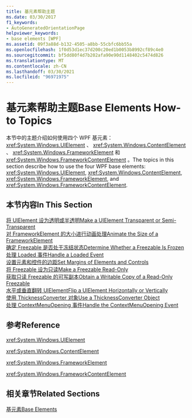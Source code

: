 ```yaml
---
title: 基元素帮助主题
ms.date: 03/30/2017
f1_keywords:
- AutoGeneratedOrientationPage
helpviewer_keywords:
- base elements [WPF]
ms.assetid: 09f3a88d-b132-4505-a8bb-55cbfc6bb55a
ms.openlocfilehash: 1f0d53d1ec37d200c20ed1b0053b8992cf89c4e0
ms.sourcegitcommit: bf5dd80f4d7b202afa90e90d1148402c5474d826
ms.translationtype: MT
ms.contentlocale: zh-CN
ms.lasthandoff: 03/30/2021
ms.locfileid: "96971975"
---
```

# <a name="base-elements-how-to-topics"></a><span data-ttu-id="6fcea-102">基元素帮助主题</span><span class="sxs-lookup"><span data-stu-id="6fcea-102">Base Elements How-to Topics</span></span>
<span data-ttu-id="6fcea-103">本节中的主题介绍如何使用四个 WPF 基元素： <xref:System.Windows.UIElement> 、 <xref:System.Windows.ContentElement> 、 <xref:System.Windows.FrameworkElement> 和 <xref:System.Windows.FrameworkContentElement> 。</span><span class="sxs-lookup"><span data-stu-id="6fcea-103">The topics in this section describe how to use the four WPF base elements: <xref:System.Windows.UIElement>, <xref:System.Windows.ContentElement>, <xref:System.Windows.FrameworkElement>, and <xref:System.Windows.FrameworkContentElement>.</span></span>  
  
## <a name="in-this-section"></a><span data-ttu-id="6fcea-104">本节内容</span><span class="sxs-lookup"><span data-stu-id="6fcea-104">In This Section</span></span>  
 [<span data-ttu-id="6fcea-105">将 UIElement 设为透明或半透明</span><span class="sxs-lookup"><span data-stu-id="6fcea-105">Make a UIElement Transparent or Semi-Transparent</span></span>](how-to-make-a-uielement-transparent-or-semi-transparent.md)  
 [<span data-ttu-id="6fcea-106">对 FrameworkElement 的大小进行动画处理</span><span class="sxs-lookup"><span data-stu-id="6fcea-106">Animate the Size of a FrameworkElement</span></span>](how-to-animate-the-size-of-a-frameworkelement.md)  
 [<span data-ttu-id="6fcea-107">确定 Freezable 是否处于冻结状态</span><span class="sxs-lookup"><span data-stu-id="6fcea-107">Determine Whether a Freezable Is Frozen</span></span>](how-to-determine-whether-a-freezable-is-frozen.md)  
 [<span data-ttu-id="6fcea-108">处理 Loaded 事件</span><span class="sxs-lookup"><span data-stu-id="6fcea-108">Handle a Loaded Event</span></span>](how-to-handle-a-loaded-event.md)  
 [<span data-ttu-id="6fcea-109">设置元素和控件的边距</span><span class="sxs-lookup"><span data-stu-id="6fcea-109">Set Margins of Elements and Controls</span></span>](how-to-set-margins-of-elements-and-controls.md)  
 [<span data-ttu-id="6fcea-110">将 Freezable 设为只读</span><span class="sxs-lookup"><span data-stu-id="6fcea-110">Make a Freezable Read-Only</span></span>](how-to-make-a-freezable-read-only.md)  
 [<span data-ttu-id="6fcea-111">获取只读 Freezable 的可写副本</span><span class="sxs-lookup"><span data-stu-id="6fcea-111">Obtain a Writable Copy of a Read-Only Freezable</span></span>](how-to-obtain-a-writable-copy-of-a-read-only-freezable.md)  
 [<span data-ttu-id="6fcea-112">水平或垂直翻转 UIElement</span><span class="sxs-lookup"><span data-stu-id="6fcea-112">Flip a UIElement Horizontally or Vertically</span></span>](how-to-flip-a-uielement-horizontally-or-vertically.md)  
 [<span data-ttu-id="6fcea-113">使用 ThicknessConverter 对象</span><span class="sxs-lookup"><span data-stu-id="6fcea-113">Use a ThicknessConverter Object</span></span>](how-to-use-a-thicknessconverter-object.md)  
 [<span data-ttu-id="6fcea-114">处理 ContextMenuOpening 事件</span><span class="sxs-lookup"><span data-stu-id="6fcea-114">Handle the ContextMenuOpening Event</span></span>](how-to-handle-the-contextmenuopening-event.md)  
  
## <a name="reference"></a><span data-ttu-id="6fcea-115">参考</span><span class="sxs-lookup"><span data-stu-id="6fcea-115">Reference</span></span>  
 <xref:System.Windows.UIElement>  
  
 <xref:System.Windows.ContentElement>  
  
 <xref:System.Windows.FrameworkElement>  
  
 <xref:System.Windows.FrameworkContentElement>  
  
## <a name="related-sections"></a><span data-ttu-id="6fcea-116">相关章节</span><span class="sxs-lookup"><span data-stu-id="6fcea-116">Related Sections</span></span>  
 [<span data-ttu-id="6fcea-117">基元素</span><span class="sxs-lookup"><span data-stu-id="6fcea-117">Base Elements</span></span>](base-elements.md)
